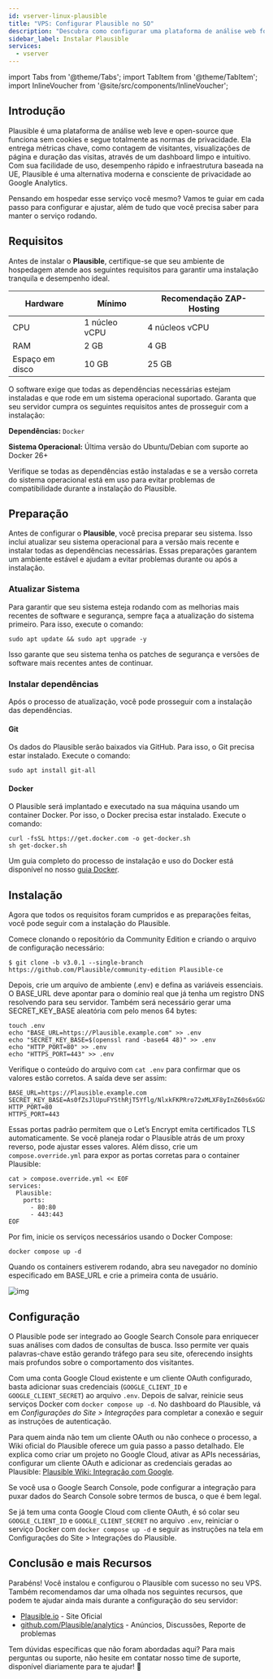 ```yaml
---
id: vserver-linux-plausible
title: "VPS: Configurar Plausible no SO"
description: "Descubra como configurar uma plataforma de análise web focada em privacidade para insights claros e desempenho rápido → Saiba mais agora"
sidebar_label: Instalar Plausible
services:
  - vserver
---
```


import Tabs from '@theme/Tabs';
import TabItem from '@theme/TabItem';
import InlineVoucher from '@site/src/components/InlineVoucher';

## Introdução

Plausible é uma plataforma de análise web leve e open-source que funciona sem cookies e segue totalmente as normas de privacidade. Ela entrega métricas chave, como contagem de visitantes, visualizações de página e duração das visitas, através de um dashboard limpo e intuitivo. Com sua facilidade de uso, desempenho rápido e infraestrutura baseada na UE, Plausible é uma alternativa moderna e consciente de privacidade ao Google Analytics.

Pensando em hospedar esse serviço você mesmo? Vamos te guiar em cada passo para configurar e ajustar, além de tudo que você precisa saber para manter o serviço rodando.

<InlineVoucher />

## Requisitos

Antes de instalar o **Plausible**, certifique-se que seu ambiente de hospedagem atende aos seguintes requisitos para garantir uma instalação tranquila e desempenho ideal.

| Hardware   | Mínimo      | Recomendação ZAP-Hosting |
| ---------- | ------------ | ------------------------ |
| CPU        | 1 núcleo vCPU | 4 núcleos vCPU           |
| RAM        | 2 GB         | 4 GB                     |
| Espaço em disco | 10 GB    | 25 GB                    |

O software exige que todas as dependências necessárias estejam instaladas e que rode em um sistema operacional suportado. Garanta que seu servidor cumpra os seguintes requisitos antes de prosseguir com a instalação:

**Dependências:** `Docker`

**Sistema Operacional:** Última versão do Ubuntu/Debian com suporte ao Docker 26+

Verifique se todas as dependências estão instaladas e se a versão correta do sistema operacional está em uso para evitar problemas de compatibilidade durante a instalação do Plausible.

## Preparação

Antes de configurar o **Plausible**, você precisa preparar seu sistema. Isso inclui atualizar seu sistema operacional para a versão mais recente e instalar todas as dependências necessárias. Essas preparações garantem um ambiente estável e ajudam a evitar problemas durante ou após a instalação.

### Atualizar Sistema
Para garantir que seu sistema esteja rodando com as melhorias mais recentes de software e segurança, sempre faça a atualização do sistema primeiro. Para isso, execute o comando:

```
sudo apt update && sudo apt upgrade -y
```
Isso garante que seu sistema tenha os patches de segurança e versões de software mais recentes antes de continuar.

### Instalar dependências
Após o processo de atualização, você pode prosseguir com a instalação das dependências.

#### Git
Os dados do Plausible serão baixados via GitHub. Para isso, o Git precisa estar instalado. Execute o comando:

```
sudo apt install git-all
```

#### Docker

O Plausible será implantado e executado na sua máquina usando um container Docker. Por isso, o Docker precisa estar instalado. Execute o comando:

```
curl -fsSL https://get.docker.com -o get-docker.sh
sh get-docker.sh
```

Um guia completo do processo de instalação e uso do Docker está disponível no nosso [guia Docker](vserver-linux-docker.md).

## Instalação
Agora que todos os requisitos foram cumpridos e as preparações feitas, você pode seguir com a instalação do Plausible.

Comece clonando o repositório da Community Edition e criando o arquivo de configuração necessário:

```
$ git clone -b v3.0.1 --single-branch https://github.com/Plausible/community-edition Plausible-ce
```

Depois, crie um arquivo de ambiente (.env) e defina as variáveis essenciais. O BASE_URL deve apontar para o domínio real que já tenha um registro DNS resolvendo para seu servidor. Também será necessário gerar uma SECRET_KEY_BASE aleatória com pelo menos 64 bytes:

```
touch .env
echo "BASE_URL=https://Plausible.example.com" >> .env
echo "SECRET_KEY_BASE=$(openssl rand -base64 48)" >> .env
echo "HTTP_PORT=80" >> .env
echo "HTTPS_PORT=443" >> .env
```

Verifique o conteúdo do arquivo com `cat .env` para confirmar que os valores estão corretos. A saída deve ser assim:

```
BASE_URL=https://Plausible.example.com
SECRET_KEY_BASE=As0fZsJlUpuFYSthRjT5Yflg/NlxkFKPRro72xMLXF8yInZ60s6xGGXYVqml+XN1
HTTP_PORT=80
HTTPS_PORT=443
```

Essas portas padrão permitem que o Let’s Encrypt emita certificados TLS automaticamente. Se você planeja rodar o Plausible atrás de um proxy reverso, pode ajustar esses valores. Além disso, crie um `compose.override.yml` para expor as portas corretas para o container Plausible:

```
cat > compose.override.yml << EOF
services:
  Plausible:
    ports:
      - 80:80
      - 443:443
EOF 
```

Por fim, inicie os serviços necessários usando o Docker Compose:

```
docker compose up -d
```

Quando os containers estiverem rodando, abra seu navegador no domínio especificado em BASE_URL e crie a primeira conta de usuário.

![img](https://screensaver01.zap-hosting.com/index.php/s/Sw34XkXeHaMf9RJ/download)

## Configuração

O Plausible pode ser integrado ao Google Search Console para enriquecer suas análises com dados de consultas de busca. Isso permite ver quais palavras-chave estão gerando tráfego para seu site, oferecendo insights mais profundos sobre o comportamento dos visitantes.

Com uma conta Google Cloud existente e um cliente OAuth configurado, basta adicionar suas credenciais (`GOOGLE_CLIENT_ID` e `GOOGLE_CLIENT_SECRET`) ao arquivo `.env`. Depois de salvar, reinicie seus serviços Docker com `docker compose up -d`. No dashboard do Plausible, vá em *Configurações do Site > Integrações* para completar a conexão e seguir as instruções de autenticação.

Para quem ainda não tem um cliente OAuth ou não conhece o processo, a Wiki oficial do Plausible oferece um guia passo a passo detalhado. Ele explica como criar um projeto no Google Cloud, ativar as APIs necessárias, configurar um cliente OAuth e adicionar as credenciais geradas ao Plausible: [Plausible Wiki: Integração com Google](https://github.com/Plausible/community-edition/wiki/google-integration).

Se você usa o Google Search Console, pode configurar a integração para puxar dados do Search Console sobre termos de busca, o que é bem legal.

Se já tem uma conta Google Cloud com cliente OAuth, é só colar seu `GOOGLE_CLIENT_ID` e `GOOGLE_CLIENT_SECRET` no arquivo `.env`, reiniciar o serviço Docker com `docker compose up -d` e seguir as instruções na tela em Configurações do Site > Integrações do Plausible.

## Conclusão e mais Recursos

Parabéns! Você instalou e configurou o Plausible com sucesso no seu VPS. Também recomendamos dar uma olhada nos seguintes recursos, que podem te ajudar ainda mais durante a configuração do seu servidor:

- [Plausible.io](https://Plausible.io/) - Site Oficial
- [github.com/Plausible/analytics](https://github.com/Plausible/analytics) - Anúncios, Discussões, Reporte de problemas

Tem dúvidas específicas que não foram abordadas aqui? Para mais perguntas ou suporte, não hesite em contatar nosso time de suporte, disponível diariamente para te ajudar! 🙂

<InlineVoucher />